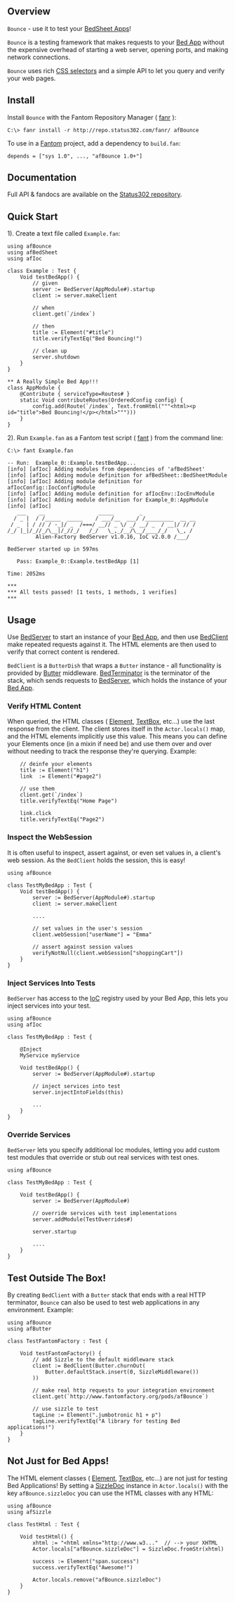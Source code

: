 ## Overview 

`Bounce` - use it to test your [BedSheet Apps](http://www.fantomfactory.org/pods/afBedSheet)!

`Bounce` is a testing framework that makes requests to your [Bed App](http://www.fantomfactory.org/pods/afBedSheet) without the expensive overhead of starting a web server, opening ports, and making network connections.

`Bounce` uses rich [CSS selectors](http://www.fantomfactory.org/pods/afSizzle) and a simple API to let you query and verify your web pages.

## Install 

Install `Bounce` with the Fantom Repository Manager ( [fanr](http://fantom.org/doc/docFanr/Tool.html#install) ):

    C:\> fanr install -r http://repo.status302.com/fanr/ afBounce

To use in a [Fantom](http://fantom.org/) project, add a dependency to `build.fan`:

    depends = ["sys 1.0", ..., "afBounce 1.0+"]

## Documentation 

Full API & fandocs are available on the [Status302 repository](http://repo.status302.com/doc/afBounce/).

## Quick Start 

1). Create a text file called `Example.fan`:

```
using afBounce
using afBedSheet
using afIoc

class Example : Test {
    Void testBedApp() {
        // given
        server := BedServer(AppModule#).startup
        client := server.makeClient

        // when
        client.get(`/index`)

        // then
        title := Element("#title")
        title.verifyTextEq("Bed Bouncing!")

        // clean up
        server.shutdown
    }
}

** A Really Simple Bed App!!!
class AppModule {
    @Contribute { serviceType=Routes# }
    static Void contributeRoutes(OrderedConfig config) {
        config.add(Route(`/index`, Text.fromHtml("""<html><p id="title">Bed Bouncing!</p></html>""")))
    }
}
```

2). Run `Example.fan` as a Fantom test script ( [fant](http://fantom.org/doc/docTools/Fant.html) ) from the command line:

```
C:\> fant Example.fan

-- Run:  Example_0::Example.testBedApp...
[info] [afIoc] Adding modules from dependencies of 'afBedSheet'
[info] [afIoc] Adding module definition for afBedSheet::BedSheetModule
[info] [afIoc] Adding module definition for afIocConfig::IocConfigModule
[info] [afIoc] Adding module definition for afIocEnv::IocEnvModule
[info] [afIoc] Adding module definition for Example_0::AppModule
[info] [afIoc]
   ___    __                 _____        _
  / _ |  / /_____  _____    / ___/__  ___/ /_________  __ __
 / _  | / // / -_|/ _  /===/ __// _ \/ _/ __/ _  / __|/ // /
/_/ |_|/_//_/\__|/_//_/   /_/   \_,_/__/\__/____/_/   \_, /
         Alien-Factory BedServer v1.0.16, IoC v2.0.0 /___/

BedServer started up in 597ms

   Pass: Example_0::Example.testBedApp [1]

Time: 2052ms

***
*** All tests passed! [1 tests, 1 methods, 1 verifies]
***
```

## Usage 

Use [BedServer](http://repo.status302.com/doc/afBounce/BedServer.html) to start an instance of your [Bed App](http://www.fantomfactory.org/pods/afBedSheet), and then use [BedClient](http://repo.status302.com/doc/afBounce/BedClient.html) make repeated requests against it. The HTML elements are then used to verify that correct content is rendered.

`BedClient` is a `ButterDish` that wraps a `Butter` instance - all functionality is provided by [Butter](http://www.fantomfactory.org/pods/afButter) middleware. [BedTerminator](http://repo.status302.com/doc/afBounce/BedTerminator.html) is the terminator of the stack, which sends requests to [BedServer](http://repo.status302.com/doc/afBounce/BedServer.html), which holds the instance of your [Bed App](http://www.fantomfactory.org/pods/afBedSheet).

### Verify HTML Content 

When queried, the HTML classes ( [Element](http://repo.status302.com/doc/afBounce/Element.html), [TextBox](http://repo.status302.com/doc/afBounce/TextBox.html), etc...) use the last response from the client. The client stores itself in the `Actor.locals()` map, and the HTML elements implicitly use this value. This means you can define your Elements once (in a mixin if need be) and use them over and over without needing to track the response they're querying. Example:

```
    // deinfe your elements
    title := Element("h1")
    link  := Element("#page2")

    // use them
    client.get(`/index`)
    title.verifyTextEq("Home Page")

    link.click
    title.verifyTextEq("Page2")
```

### Inspect the WebSession 

It is often useful to inspect, assert against, or even set values in, a client's web session. As the `BedClient` holds the session, this is easy!

```
using afBounce

class TestMyBedApp : Test {
    Void testBedApp() {
        server := BedServer(AppModule#).startup
        client := server.makeClient

        ....

        // set values in the user's session
        client.webSession["userName"] = "Emma"

        // assert against session values
        verifyNotNull(client.webSession["shoppingCart"])
    }
}
```

### Inject Services Into Tests 

`BedServer` has access to the [IoC](http://www.fantomfactory.org/pods/afIoc) registry used by your Bed App, this lets you inject services into your test.

```
using afBounce
using afIoc

class TestMyBedApp : Test {

    @Inject
    MyService myService

    Void testBedApp() {
        server := BedServer(AppModule#).startup

        // inject services into test
        server.injectIntoFields(this)

        ...
    }
}
```

### Override Services 

`BedServer` lets you specify additional Ioc modules, letting you add custom test modules that override or stub out real services with test ones.

```
using afBounce

class TestMyBedApp : Test {

    Void testBedApp() {
        server := BedServer(AppModule#)

        // override services with test implementations
        server.addModule(TestOverrides#)

        server.startup

        ....
    }
}
```

## Test Outside The Box! 

By creating `BedClient` with a `Butter` stack that ends with a real HTTP terminator, `Bounce` can also be used to test web applications in any environment. Example:

```
using afBounce
using afButter

class TestFantomFactory : Test {

    Void testFantomFactory() {
        // add Sizzle to the default middleware stack
        client := BedClient(Butter.churnOut(
            Butter.defaultStack.insert(0, SizzleMiddleware())
        ))

        // make real http requests to your integration environment
        client.get(`http://www.fantomfactory.org/pods/afBounce`)

        // use sizzle to test
        tagLine := Element(".jumbotronic h1 + p")
        tagLine.verifyTextEq("A library for testing Bed applications!")
    }
}
```

## Not Just for Bed Apps! 

The HTML element classes ( [Element](http://repo.status302.com/doc/afBounce/Element.html), [TextBox](http://repo.status302.com/doc/afBounce/TextBox.html), etc...) are not just for testing Bed Applications! By setting a [SizzleDoc](http://repo.status302.com/doc/afSizzle/SizzleDoc.html) instance in `Actor.locals()` with the key `afBounce.sizzleDoc` you can use the HTML classes with any HTML:

```
using afBounce
using afSizzle

class TestHtml : Test {

    Void testHtml() {
        xhtml := "<html xmlns="http://www.w3..."  // --> your XHTML
        Actor.locals["afBounce.sizzleDoc"] = SizzleDoc.fromStr(xhtml)

        success := Element("span.success")
        success.verifyTextEq("Awesome!")

        Actor.locals.remove("afBounce.sizzleDoc")
    }
}
```

